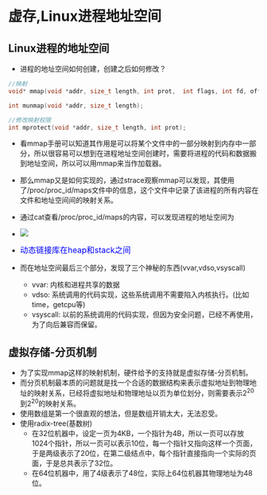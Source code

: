 # 虚存,Linux进程地址空间


## Linux进程的地址空间
- 进程的地址空间如何创建，创建之后如何修改？
```c
//映射
void* mmap(void *addr, size_t length, int prot,  int flags, int fd, off_t offset);

int munmap(void *addr, size_t length);

//修改映射权限
int mprotect(void *addr, size_t length, int prot);
```
- 看mmap手册可以知道其作用是可以将某个文件中的一部分映射到内存中一部分，所以很容易可以想到在进程地址空间创建时，需要将进程的代码和数据搬到地址空间，所以可以用mmap来当作加载器。
- 那么mmap又是如何实现的，通过strace观察mmap可以发现，其使用了/proc/proc_id/maps文件中的信息，这个文件中记录了该进程的所有内容在文件和地址空间间的映射关系。
- 通过cat查看/proc/proc_id/maps的内容，可以发现进程的地址空间为
- ![](/images/documents/操作系统/procaddr.png)
- <font color=blue size=3>动态链接库在heap和stack之间</font>
  
- 而在地址空间最后三个部分，发现了三个神秘的东西(vvar,vdso,vsyscall)
  - vvar: 内核和进程共享的数据
  - vdso: 系统调用的代码实现，这些系统调用不需要陷入内核执行。(比如time，getcpu等)
  - vsyscall: 以前的系统调用的代码实现，但因为安全问题，已经不再使用，为了向后兼容而保留。


## 虚拟存储-分页机制
- 为了实现mmap这样的映射机制，硬件给予的支持就是虚拟存储-分页机制。
- 而分页机制最本质的问题就是找一个合适的数据结构来表示虚拟地址到物理地址的映射关系，已经将虚拟地址和物理地址以页为单位划分，则需要表示$2^{20}$到$2^{20}$的映射关系。
- 使用数组是第一个很直观的想法，但是数组开销太大，无法忍受。
- 使用radix-tree(基数树)
  - 在32位机器中，设定一页为4KB，一个指针为4B，所以一页可以存放1024个指针，所以一页可以表示10位，每一个指针又指向这样一个页面，于是两级表示了20位，在第二级结点中，每个指针直接指向一个实际的页面，于是总共表示了32位。
  - 在64位机器中，用了4级表示了48位，实际上64位机器其物理地址为48位。
